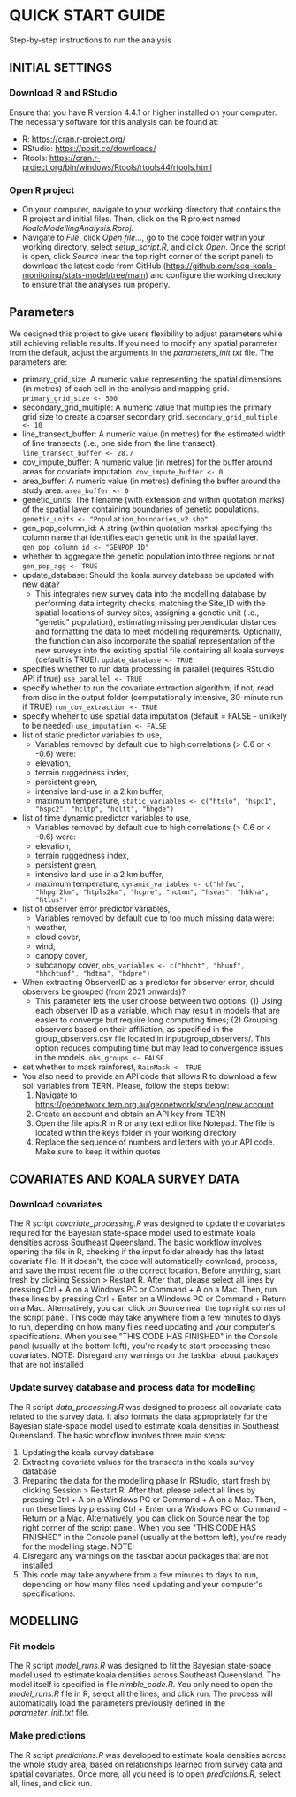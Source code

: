 # QUICK START GUIDE
Step-by-step instructions to run the analysis

## INITIAL SETTINGS
### Download R and RStudio

Ensure that you have R version 4.4.1 or higher installed on your computer. The necessary software for this analysis can be found at:
* R:  https://cran.r-project.org/
* RStudio:  https://posit.co/downloads/
* Rtools:  https://cran.r-project.org/bin/windows/Rtools/rtools44/rtools.html

### Open R project
* On your computer, navigate to your working directory that contains the R project and initial files. Then, click on the R project named  _KoalaModellingAnalysis.Rproj_.
* Navigate to  _File_,  click  _Open file…_,  go to the code folder within your working directory, select  _setup_script.R_,  and click _Open_. Once the script is open, click _Source_ (near the top right corner of the script panel) to download the latest code from GitHub (https://github.com/seq-koala-monitoring/stats-model/tree/main) and configure the working directory to ensure that the analyses run properly.

## Parameters
We designed this project to give users flexibility to adjust parameters while still achieving reliable results. If you need to modify any spatial parameter from the default, adjust the arguments in the _parameters_init.txt_ file.
The parameters are:
* primary_grid_size: A numeric value representing the spatial dimensions (in metres) of each cell in the analysis and mapping grid.
    `primary_grid_size <- 500`
* secondary_grid_multiple: A numeric value that multiplies the primary grid size to create a coarser secondary grid.
    `secondary_grid_multiple <- 10`
* line_transect_buffer: A numeric value (in metres) for the estimated width of line transects (i.e., one side from the line transect).
    `line_transect_buffer <- 28.7`
* cov_impute_buffer: A numeric value (in metres) for the buffer around areas for covariate imputation.
    `cov_impute_buffer <- 0`
* area_buffer: A numeric value (in metres) defining the buffer around the study area.
    `area_buffer <- 0`
* genetic_units: The filename (with extension and within quotation marks) of the spatial layer containing boundaries of genetic populations.
    `genetic_units <- "Population_boundaries_v2.shp"`
* gen_pop_column_id: A string (within quotation marks) specifying the column name that identifies each genetic unit in the spatial layer.
    `gen_pop_column_id <- "GENPOP_ID"`
* whether to aggregate the genetic population into three regions or not
    `gen_pop_agg <- TRUE`
* update_database: Should the koala survey database be updated with new data?
    * This integrates new survey data into the modelling database by performing data integrity checks, matching the Site_ID with the spatial locations of survey sites, assigning a genetic unit (i.e., "genetic" population), estimating missing perpendicular distances, and formatting the data to meet modelling requirements. Optionally, the function can also incorporate the spatial representation of the new surveys into the existing spatial file containing all koala surveys (default is TRUE).
    `update_database <- TRUE`
* specifies whether to run data processing in parallel (requires RStudio API if true)
    `use_parallel <- TRUE`
* specify whether to run the covariate extraction algorithm; if not, read from disc in the output folder (computationally intensive, 30-minute run if TRUE)
    `run_cov_extraction <- TRUE`
* specify wheher to use spatial data imputation (default = FALSE - unlikely to be needed)
    `use_imputation <- FALSE`
* list of static predictor variables to use,
    * Variables removed by default due to high correlations (> 0.6 or < -0.6) were:
    * elevation,
    * terrain ruggedness index,
    * persistent green,
    * intensive land-use in a 2 km buffer,
    * maximum temperature,
    `static_variables <- c("htslo", "hspc1", "hspc2", "hcltp", "hcltt", "hhgde")`
* list of time dynamic predictor variables to use,
    * Variables removed by default due to high correlations (> 0.6 or < -0.6) were:
    * elevation,
    * terrain ruggedness index,
    * persistent green,
    * intensive land-use in a 2 km buffer,
    * maximum temperature,
    `dynamic_variables <- c("hhfwc", "hhpgr2km", "htpls2km", "hcpre", "hctmn", "hseas", "hhkha", "htlus")`
* list of observer error predictor variables,
    * Variables removed by default due to too much missing data were:
    * weather,
    * cloud cover,
    * wind,
    * canopy cover,
    * subcanopy cover,
    `obs_variables <- c("hhcht", "hhunf", "hhchtunf", "hdtma", "hdpre")`
* When extracting ObserverID as a predictor for observer error, should observers be grouped (from 2021 onwards)?
    * This parameter lets the user choose between two options: (1) Using each observer ID as a variable, which may result in models that are easier to converge but require long computing times; (2) Grouping observers based on their affiliation, as specified in the group_observers.csv file located in input/group_observers/. This option reduces computing time but may lead to convergence issues in the models.
    `obs_groups <- FALSE`
* set whether to mask rainforest,
    `RainMask <- TRUE`
* You also need to provide an API code that allows R to download a few soil variables from TERN. Please, follow the steps below:
    1.  Navigate to https://geonetwork.tern.org.au/geonetwork/srv/eng/new.account
    2.  Create an account and obtain an API key from TERN
    3.  Open the file  apis.R  in R or any text editor like Notepad. The file is located within the  keys  folder in your working directory
    4.  Replace the sequence of numbers and letters with your API code. Make sure to keep it within quotes

## COVARIATES AND KOALA SURVEY DATA
### Download covariates
The R script  _covariate_processing.R_  was designed to update the covariates required for the Bayesian state-space model used to estimate koala densities across Southeast Queensland.
The basic workflow involves opening the file in R, checking if the input folder already has the latest covariate file. If it doesn't, the code will automatically download, process, and save the most recent file to the correct location.
Before anything, start fresh by clicking Session > Restart R. After that, please select all lines by pressing Ctrl + A on a Windows PC or Command + A on a Mac. Then, run these lines by pressing Ctrl + Enter on a Windows PC or Command + Return on a Mac. Alternatively, you can click on Source near the top right corner of the script panel. This code may take anywhere from a few minutes to days to run, depending on how many files need updating and your computer's specifications.
When you see "THIS CODE HAS FINISHED" in the Console panel (usually at the bottom left), you're ready to start processing these covariates.
NOTE:
Disregard any warnings on the taskbar about packages that are not installed

### Update survey database and process data for modelling
The R script  _data_processing.R_  was designed to process all covariate data related to the survey data. It also formats the data appropriately for the Bayesian state-space model used to estimate koala densities in Southeast Queensland.
The basic workflow involves three main steps:
1.  Updating the koala survey database
2.  Extracting covariate values for the transects in the koala survey database
3.  Preparing the data for the modelling phase
In RStudio, start fresh by clicking Session > Restart R. After that, please select all lines by pressing Ctrl + A on a Windows PC or Command + A on a Mac. Then, run these lines by pressing Ctrl + Enter on a Windows PC or Command + Return on a Mac. Alternatively, you can click on Source near the top right corner of the script panel.
When you see "THIS CODE HAS FINISHED" in the Console panel (usually at the bottom left), you're ready for the modelling stage.
NOTE:
1.  Disregard any warnings on the taskbar about packages that are not installed
2.  This code may take anywhere from a few minutes to days to run, depending on how many files need updating and your computer's specifications.


## MODELLING
### Fit models
The R script _model_runs.R_ was designed to fit the Bayesian state-space model used to estimate koala densities across Southeast Queensland. The model itself is specified in file _nimble_code.R_. 
You only need to open the _model_runs.R_  file in R, select all the lines, and click run. The process will automatically load the parameters previously defined in the _parameter_init.txt_ file. 

### Make predictions
The R script _predictions.R_ was developed to estimate koala densities across the whole study area, based on relationships learned from survey data and spatial covariates. 
Once more, all you need is to open _predictions.R_, select all, lines, and click run. 
